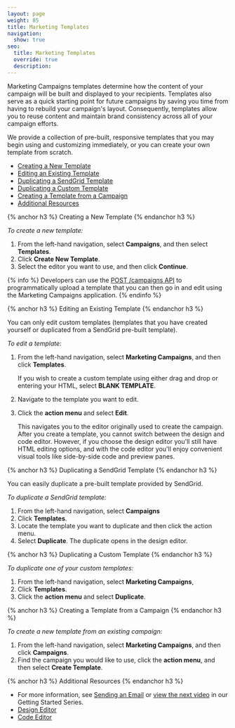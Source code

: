```yaml
---
layout: page
weight: 85
title: Marketing Templates
navigation:
  show: true
seo:
  title: Marketing Templates
  override: true
  description:
---
```


Marketing Campaigns templates determine how the content of your campaign will be built and displayed to your recipients. Templates also serve as a quick starting point for future campaigns by saving you time from having to rebuild your campaign's layout. Consequently, templates allow you to reuse content and maintain brand consistency across all of your campaign efforts.

We provide a collection of pre-built, responsive templates that you may begin using and customizing immediately, or you can create your own template from scratch.

- [Creating a New Template](#-Creating-a-New-Template)
- [Editing an Existing Template](#-Editing-an-Existing-Template)
- [Duplicating a SendGrid Template](#-Duplicating-a-SendGrid-Template)
- [Duplicating a Custom Template](#-Duplicating-a-Custom-Template)
- [Creating a Template from a Campaign](#-Creating-a-Template-from-a-Campaign)
- [Additional Resources](#-Additional-Resources)

{% anchor h3 %}
Creating a New Template
{% endanchor h3 %}

*To create a new template:*

1. From the left-hand navigation, select **Campaigns**, and then select **Templates**. 
2. Click **Create New Template**. 
3. Select the editor you want to use, and then click **Continue**.

{% info %}
Developers can use the [POST /campaigns API](https://sendgrid.api-docs.io/v3.0/campaigns-api/create-a-campaign) to programmatically upload a template that you can then go in and edit using the Marketing Campaigns application.
{% endinfo %}

{% anchor h3 %}
Editing an Existing Template
{% endanchor h3 %}

You can only edit custom templates (templates that you have created yourself or duplicated from a SendGrid pre-built template).

*To edit a template:*

1. From the left-hand navigation, select **Marketing Campaigns**, and then click **Templates**.

   If you wish to create a custom template using either drag and drop or entering your HTML, select **BLANK TEMPLATE**.

1. Navigate to the template you want to edit.  
1. Click the **action menu** and select **Edit**.

   This navigates you to the editor originally used to create the campaign. After you create a template, you cannot switch between the design and code editor. However, if you choose the design editor you'll still have HTML editing options, and with the code editor you'll enjoy convenient visual tools like side-by-side code and preview panes.

{% anchor h3 %}
Duplicating a SendGrid Template
{% endanchor h3 %}

You can easily duplicate a pre-built template provided by SendGrid.

*To duplicate a SendGrid template:*

1. From the left-hand navigation, select **Campaigns**  
1. Click **Templates**. 
1. Locate the template you want to duplicate and then click the action menu.
1. Select **Duplicate**. The duplicate opens in the design editor.

{% anchor h3 %}
Duplicating a Custom Template
{% endanchor h3 %}

*To duplicate one of your custom templates:*

1. From the left-hand navigation, select **Marketing Campaigns**,  
1. Click **Templates**.
1. Click the **action menu** and select **Duplicate**.

{% anchor h3 %}
Creating a Template from a Campaign
{% endanchor h3 %}

*To create a new template from an existing campaign:*

1. From the left-hand navigation, select **Marketing Campaigns**, and then click **Campaigns**.
1. Find the campaign you would like to use, click the **action menu**, and then select **Create Template**.

{% anchor h3 %}
Additional Resources
{% endanchor h3 %}

- For more information, see [Sending an Email](https://sendgrid.com/docs/User_Guide/Marketing_Campaigns/getting_started.html) or [view the next video](https://vimeo.com/139274837) in our Getting Started Series.
- [Design Editor](https://sendgrid.com/docs/User_Guide/Marketing_Campaigns/design_editor.html)
- [Code Editor](https://sendgrid.com/docs/User_Guide/Marketing_Campaigns/code_editor.html)
